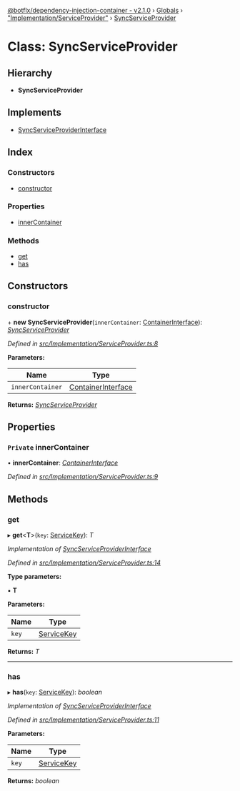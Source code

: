 [@botflx/dependency-injection-container - v2.1.0](../README.md) › [Globals](../globals.md) › ["Implementation/ServiceProvider"](../modules/_implementation_serviceprovider_.md) › [SyncServiceProvider](_implementation_serviceprovider_.syncserviceprovider.md)

# Class: SyncServiceProvider

## Hierarchy

* **SyncServiceProvider**

## Implements

* [SyncServiceProviderInterface](../interfaces/_interfaces_.syncserviceproviderinterface.md)

## Index

### Constructors

* [constructor](_implementation_serviceprovider_.syncserviceprovider.md#constructor)

### Properties

* [innerContainer](_implementation_serviceprovider_.syncserviceprovider.md#private-innercontainer)

### Methods

* [get](_implementation_serviceprovider_.syncserviceprovider.md#get)
* [has](_implementation_serviceprovider_.syncserviceprovider.md#has)

## Constructors

###  constructor

\+ **new SyncServiceProvider**(`innerContainer`: [ContainerInterface](../interfaces/_interfaces_.containerinterface.md)): *[SyncServiceProvider](_implementation_serviceprovider_.syncserviceprovider.md)*

*Defined in [src/Implementation/ServiceProvider.ts:8](https://github.com/botflux/dependency-injection-container/blob/e8a6c87/packages/DIContainer/src/Implementation/ServiceProvider.ts#L8)*

**Parameters:**

Name | Type |
------ | ------ |
`innerContainer` | [ContainerInterface](../interfaces/_interfaces_.containerinterface.md) |

**Returns:** *[SyncServiceProvider](_implementation_serviceprovider_.syncserviceprovider.md)*

## Properties

### `Private` innerContainer

• **innerContainer**: *[ContainerInterface](../interfaces/_interfaces_.containerinterface.md)*

*Defined in [src/Implementation/ServiceProvider.ts:9](https://github.com/botflux/dependency-injection-container/blob/e8a6c87/packages/DIContainer/src/Implementation/ServiceProvider.ts#L9)*

## Methods

###  get

▸ **get**<**T**>(`key`: [ServiceKey](../modules/_interfaces_.md#servicekey)): *T*

*Implementation of [SyncServiceProviderInterface](../interfaces/_interfaces_.syncserviceproviderinterface.md)*

*Defined in [src/Implementation/ServiceProvider.ts:14](https://github.com/botflux/dependency-injection-container/blob/e8a6c87/packages/DIContainer/src/Implementation/ServiceProvider.ts#L14)*

**Type parameters:**

▪ **T**

**Parameters:**

Name | Type |
------ | ------ |
`key` | [ServiceKey](../modules/_interfaces_.md#servicekey) |

**Returns:** *T*

___

###  has

▸ **has**(`key`: [ServiceKey](../modules/_interfaces_.md#servicekey)): *boolean*

*Implementation of [SyncServiceProviderInterface](../interfaces/_interfaces_.syncserviceproviderinterface.md)*

*Defined in [src/Implementation/ServiceProvider.ts:11](https://github.com/botflux/dependency-injection-container/blob/e8a6c87/packages/DIContainer/src/Implementation/ServiceProvider.ts#L11)*

**Parameters:**

Name | Type |
------ | ------ |
`key` | [ServiceKey](../modules/_interfaces_.md#servicekey) |

**Returns:** *boolean*
